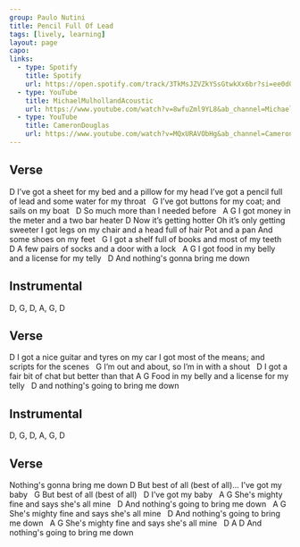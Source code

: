 ```yaml
---
group: Paulo Nutini
title: Pencil Full Of Lead
tags: [lively, learning]
layout: page
capo: 
links: 
  - type: Spotify
    title: Spotify
    url: https://open.spotify.com/track/3TkMsJZVZkYSsGtwkXx6br?si=ee0d02d4d7154da4
  - type: YouTube
    title: MichaelMulhollandAcoustic
    url: https://www.youtube.com/watch?v=8wfuZml9YL8&ab_channel=MichaelMulhollandAcoustic
  - type: YouTube
    title: CameronDouglas
    url: https://www.youtube.com/watch?v=MQxURAVObHg&ab_channel=CameronDouglas
---
```


## Verse

D
I’ve got a sheet for my bed and a pillow for my head
I’ve got a pencil full of lead and some water for my throat
&nbsp;                G
I’ve got buttons for my coat; and sails on my boat
&nbsp;  D
So much more than I needed before
&nbsp;       A                       G
I got money in the meter and a two bar heater
D
Now it’s getting hotter Oh it’s only getting sweeter
I got legs on my chair and a head full of hair
Pot and a pan And some shoes on my feet
&nbsp;          G
I got a shelf full of books and most of my teeth
&nbsp;  D
A few pairs of socks and a door with a lock
&nbsp;      A                                      G
I got food in my belly and a license for my telly
&nbsp;         D
And nothing's gonna bring me down

## Instrumental

D, G, D, A, G, D

## Verse

D
I got a nice guitar and tyres on my car
I got most of the means; and scripts for the scenes
&nbsp;    G
I’m out and about, so I’m in with a shout
&nbsp;       D
I got a fair bit of chat but better than that
A                       G
Food in my belly and a license for my telly
&nbsp;   D
and nothing's going to bring me down

## Instrumental

D, G, D, A, G, D

## Verse

Nothing's gonna bring me down
 D
But best of all (best of all)... I’ve got my baby
&nbsp;  G
But best of all (best of all)
&nbsp;                     D
I’ve got my baby
&nbsp;              A                                G
She's mighty fine and says she's all mine
&nbsp;           D
And nothing's going to bring me down
&nbsp;              A                                G
She's mighty fine and says she's all mine
&nbsp;           D
And nothing's going to bring me down
&nbsp;              A                                G
She's mighty fine and says she's all mine
&nbsp;           D                          A   D
And nothing's going to bring me down
